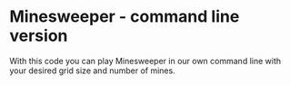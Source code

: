 # Minesweeper - command line version
With this code you can play Minesweeper in our own command line with your desired grid size and number of mines.
